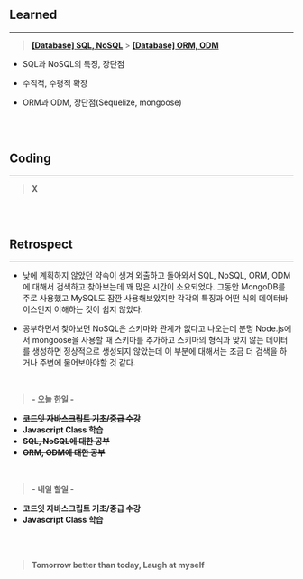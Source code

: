 ## Learned

---

> **[[Database] SQL, NoSQL](https://velog.io/@lilclown/Database-SQL-NoSQL)** > **[[Database] ORM, ODM](https://velog.io/@lilclown/Database-ORM-ODM)**

- SQL과 NoSQL의 특징, 장단점

- 수직적, 수평적 확장

- ORM과 ODM, 장단점(Sequelize, mongoose)

<br><br>

## Coding

---

> **X**

<br><br>

## Retrospect

---

- 낮에 계획하지 않았던 약속이 생겨 외출하고 돌아와서 SQL, NoSQL, ORM, ODM에 대해서 검색하고 찾아보는데 꽤 많은 시간이 소요되었다. 그동안 MongoDB를 주로 사용했고 MySQL도 잠깐 사용해보았지만 각각의 특징과 어떤 식의 데이터바이스인지 이해하는 것이 쉽지 않았다.

- 공부하면서 찾아보면 NoSQL은 스키마와 관계가 없다고 나오는데 분명 Node.js에서 mongoose을 사용할 때 스키마를 추가하고 스키마의 형식과 맞지 않는 데이터를 생성하면 정상적으로 생성되지 않았는데 이 부분에 대해서는 조금 더 검색을 하거나 주변에 물어보아야할 것 같다.

<br>

> **- 오늘 한일 -**

- ~~**코드잇 자바스크립트 기초/중급 수강**~~
- **Javascript Class 학습**
- ~~**SQL, NoSQL에 대한 공부**~~
- ~~**ORM, ODM에 대한 공부**~~

<br>

> **- 내일 할일 -**

- **코드잇 자바스크립트 기초/중급 수강**
- **Javascript Class 학습**

<br><br>

> **Tomorrow better than today, Laugh at myself**
